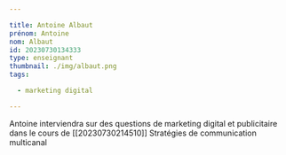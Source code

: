 ```yaml
---

title: Antoine Albaut
prénom: Antoine
nom: Albaut
id: 20230730134333
type: enseignant
thumbnail: ./img/albaut.png
tags:

  - marketing digital

---
```


Antoine interviendra sur des questions de marketing digital et publicitaire dans le cours de [[20230730214510]] Stratégies de communication multicanal